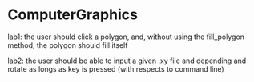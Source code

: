 # ComputerGraphics

lab1: the user should click a polygon, and, without using the fill_polygon method, the polygon should fill itself

lab2: the user should be able to input a given .xy file and depending and rotate as longs as key is pressed (with respects to command line)
